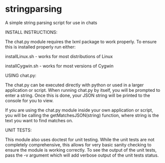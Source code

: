 # stringparsing
A simple string parsing script for use in chats

INSTALL INSTRUCTIONS:

The chat.py module requires the lxml package to work properly. To ensure this is installed properly run either:

installLinux.sh - works for most distributions of Linux

installCygwin.sh - works for most versions of Cygwin




USING chat.py:

The chat.py can be executed directly with python or used in a larger application or script. When running chat.py by itself, you will be
prompted to enter a string. Once this is done, your JSON string will be printed to the console for you to view.

If you are using the chat.py module inside your own application or script, you will be calling the getMatchesJSON(string) function, where
string is the text you want to find matches on.




UNIT TESTS:

This module also uses doctest for unit testing. While the unit tests are not completely comprehensive, this allows for very basic sanity
checking to ensure the module is working correctly. To see the output of the unit tests, pass the -v argument which will add verbose
output of the unit tests status.
